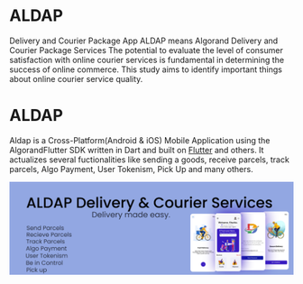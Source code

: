 # ALDAP
Delivery and Courier Package App
ALDAP means Algorand Delivery and Courier Package Services
The potential to evaluate the level of consumer satisfaction with online courier services is fundamental in determining the success of online commerce. This study aims to identify important things about online courier service quality. 

# ALDAP
Aldap is a Cross-Platform(Android & iOS)  Mobile Application using the AlgorandFlutter SDK written in Dart and built on [Flutter](https://flutter.dev/) and others. 
It actualizes several fuctionalities like sending a goods, receive parcels, track parcels, Algo Payment, User Tokenism, Pick Up and many others.

 <img src="https://github.com/DevCharles1/ALDAP/blob/main/AppImages/8.png?raw=true">
</div>
